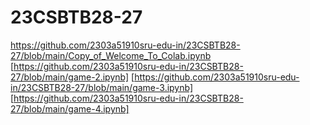 
# 23CSBTB28-27
https://github.com/2303a51910sru-edu-in/23CSBTB28-27/blob/main/Copy_of_Welcome_To_Colab.ipynb
[https://github.com/2303a51910sru-edu-in/23CSBTB28-27/blob/main/game-2.ipynb]
[https://github.com/2303a51910sru-edu-in/23CSBTB28-27/blob/main/game-3.ipynb]
[https://github.com/2303a51910sru-edu-in/23CSBTB28-27/blob/main/game-4.ipynb]

